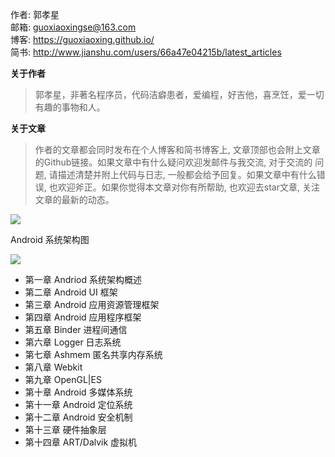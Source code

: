作者: 郭孝星 <br/>
邮箱: guoxiaoxingse@163.com <br/>
博客: https://guoxiaoxing.github.io/<br/>
简书: http://www.jianshu.com/users/66a47e04215b/latest_articles<br/>

**关于作者**

>郭孝星，非著名程序员，代码洁癖患者，爱编程，好吉他，喜烹饪，爱一切有趣的事物和人。

**关于文章**

>作者的文章都会同时发布在个人博客和简书博客上, 文章顶部也会附上文章的Github链接。如果文章中有什么疑问欢迎发邮件与我交流, 对于交流的
问题, 请描述清楚并附上代码与日志, 一般都会给予回复。如果文章中有什么错误, 也欢迎斧正。如果你觉得本文章对你有所帮助, 也欢迎去star文章,
关注文章的最新的动态。

<img src="https://github.com/guoxiaoxing/android-framework-source-code-analysis/raw/master/art/android_7_nougat.jpg"/>

Android 系统架构图

<img src="https://github.com/guoxiaoxing/android-framework-source-code-analysis/raw/master/art/android_system_architecture.jpg"/>

- 第一章 Andriod 系统架构概述
- 第二章 Android UI 框架
- 第三章 Android 应用资源管理框架
- 第四章 Android 应用程序框架
- 第五章 Binder 进程间通信
- 第六章 Logger 日志系统
- 第七章 Ashmem 匿名共享内存系统
- 第八章 Webkit
- 第九章 OpenGL|ES
- 第十章 Android 多媒体系统
- 第十一章 Android 定位系统
- 第十二章 Android 安全机制
- 第十三章 硬件抽象层
- 第十四章 ART/Dalvik 虚拟机

